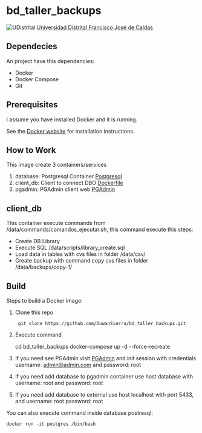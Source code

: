 # bd_taller_backups
![UDistrital](https://www.udistrital.edu.co/themes/custom/versh/logo.png)
[Universidad Distrital Francisco José de Caldas](https://www.udistrital.edu.co/inicio)

Dependecies
-----
An project have this dependencies:

 * Docker
 * Docker Compose
 * Git

Prerequisites
-----

I assume you have installed Docker and it is running.

See the [Docker website](http://www.docker.io/gettingstarted/#h_installation) for installation instructions.

How to Work
-----

This image create 3 containers/services
1. database: Postgresql Container [Postgresql](https://www.postgresql.org/)
2. client_db: Client to connect DBO [Dockerfile](./psql_client/Dockerfile)
3. pgadmin: PGAdmin client web [PGAdmin](https://www.pgadmin.org/) 

client_db
-----
This container execute commands from /data/commands/comandos_ejecutar.sh, this command execute this steps:

* Create DB Library
* Execute SQL /data/scripts/library_create.sql
* Load data in tables with cvs files in folder /data/csv/
* Create backup with command copy cvs files in folder /data/backups/copy-1/

Build
-----

Steps to build a Docker image:

1. Clone this repo

        git clone https://github.com/DuwanSierra/bd_taller_backups.git

2. Execute command

    cd bd_taller_backups
    docker-compose up -d --force-recreate

3. If you need see PGAdmin visit [PGAdmin](http://localhost:5050/browser/) and init session with credentials username: admin@admin.com and password: root

4. If you need add database to pgadmin container use host database with username: root and password: root

5. If you need add database to external use host localhost with port 5433, and username: root password: root


You can also execute command inside database postresql:

    docker run -it postgres /bin/bash